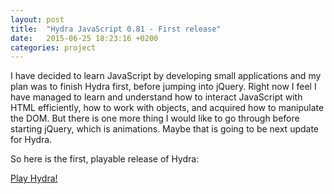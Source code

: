 ```yaml
---
layout: post
title:  "Hydra JavaScript 0.81 - First release"
date:   2015-06-25 18:23:16 +0200
categories: project
---
```


I have decided to learn JavaScript by developing small applications and my plan was to finish Hydra first, before jumping into jQuery. Right now I feel I have managed to learn and understand how to interact JavaScript with HTML efficiently, how to work with objects, and acquired how to manipulate the DOM. But there is one more thing I would like to go through before starting jQuery, which is animations. Maybe that is going to be next update for Hydra.

So here is the first, playable release of Hydra:

[Play Hydra!](http://gaborpinter.net/webapps/hydra)